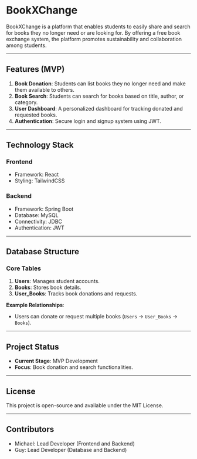 # BookXChange

BookXChange is a platform that enables students to easily share and search for books they no longer need or are looking for. By offering a free book exchange system, the platform promotes sustainability and collaboration among students.

---

## **Features (MVP)**

1. **Book Donation**: Students can list books they no longer need and make them available to others.
2. **Book Search**: Students can search for books based on title, author, or category.
3. **User Dashboard**: A personalized dashboard for tracking donated and requested books.
4. **Authentication**: Secure login and signup system using JWT.

---

## **Technology Stack**

### **Frontend**
- Framework: React
- Styling: TailwindCSS

### **Backend**
- Framework: Spring Boot
- Database: MySQL
- Connectivity: JDBC
- Authentication: JWT

---

## **Database Structure**
### **Core Tables**
1. **Users**: Manages student accounts.
2. **Books**: Stores book details.
3. **User_Books**: Tracks book donations and requests.

**Example Relationships**:
- Users can donate or request multiple books (`Users` → `User_Books` → `Books`).

---

## **Project Status**
- **Current Stage**: MVP Development
- **Focus**: Book donation and search functionalities.

---

## **License**
This project is open-source and available under the MIT License.

---

## **Contributors**
- Michael: Lead Developer (Frontend and Backend)
- Guy: Lead Developer (Database and Backend)
